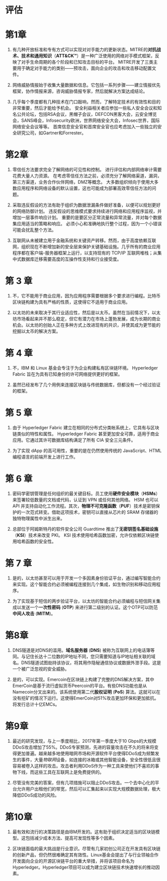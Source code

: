 # 评估

# 第1章

1.  有几种开放标准和专有方式可以实现对对手能力的更新状态。MITRE的**对抗战术、技术和通用知识**（**ATT&CK™**）是一种广泛使用的网络对手模式框架，反映了对手生命周期的各个阶段和已知攻击目标的平台。 MITRE开发了三类主要用于确定对手能力的类别——预攻击，面向企业的攻击和攻击移动配置文件。

1.  网络威胁情报始于收集大量数据和信息。它包括一系列步骤——建立情报优先框架，协作情报来源，咨询威胁情报专家，然后就解决方案达成结论。

1.  几乎每个季度都有几种技术在门口敲响，然而，了解特定技术的有效性和目的非常重要，然后才能给予机会。 安全利益相关者应参加一些私人安全会议和知名公共论坛，包括RSA会议，黑帽子会议，DEFCON黑客大会，云安全博览会，SANS峰会，Infosecurity欧洲，世界网络安全大会，Infosec世界，国际网络安全会议等等。 首席信息安全官和首席安全官也应考虑加入一些独立的安全研究公司，如Gartner和Forrester。

# 第2章

1.  零信任方法要求完全了解网络的可见性和控制。 进行评估和内部网络审计需要花费大量人力资源。 在考虑零信任方法之前，必须充分了解网络渠道，漏洞，第三方渠道，业务合作伙伴网络，DMZ等概念。 大多数组织倾向于使用大多数应用程序和网络设备的默认设置，这也可能成为部署高效零信任方法的问题。

1.  采取违反假设的方法有助于组织为数据泄漏条件做好准备，以便可以规划更好的网络防御计划。 违反假设的思维模式要求持续进行网络和应用程序监视，并增加一层事件响应计划。 重要的是要区分正常流量和异常流量，并对每个数据集应用适当的策略和响应。 必须小心和准确地执行整个过程，因为一个小错误可能会扰乱整个方法。

1.  互联网从未被建立用于金融系统和关键资产转移。然而，由于高度依赖互联网，组织现在不断增加新的安全层来保护关键基础设施。几乎所有的商业应用程序都在客户端-服务器框架上运行，以支持现有的 TCP/IP 互联网堆栈；从集中式数据库迁移需要高度的互操作性支持和行业接受度。

# 第 3 章

1.  不，它不能用于商业应用，因为应用程序需要根据多个要求进行编程。比特币区块链构建为具有严格的性质，这使得它不适用于商业应用。

1.  以太坊的未来取决于其行业适应性，然后是以太币。虽然在当前情况下，以太坊市场看起来并不那么稳定，但它有潜力在市场上蓬勃发展，成为长期的商业机会。以太坊的创始人正在多种方式上改进现有的共识，并使其成为更节能的挖掘以太币的解决方案。

# 第 4 章

1.  不，IBM 和 Linux 基金会专注于为企业构建私有区块链环境。 Hyperledger Fabric 旨在为具有已知身份的许可网络提供更好的框架。

1.  虽然已经发布了几个用例来连接区块链与传统数据库，但都没有一个经过验证的框架。

# 第 5 章

1.  由于 Hyperledger Fabric 建立在相同的分布式分类帐系统上，它具有与区块链类似的特性和属性。 Hyperledger Fabric 甚至更加安全可靠，适用于商业应用。它通过其许可数据库结构满足了所有 CIA 安全三元条件。

1.  为了实现 dApp 的高可用性，重要的是在仍然使用传统的 JavaScript、HTML 编程语言的前端开发上进行工作。

# 第 6 章

1.  密码学密钥管理是任何组织的最关键目标。员工使用**硬件安全模块**（**HSMs**）来签署较低数量的文档或代码，认证到 VPN 或任何其他网络。 HSM 也可以 API 并支持自动化工作流程。其次，**物理不可克隆函数**（**PUF**）技术是密钥保护的一次范式转变。借助这项技术，密钥可以直接从芯片的 SRAM 存储器的独特物理属性中派生出来。

1.  总部位于阿姆斯特丹的软件安全公司 Guardtime 推出了**无密钥签名基础设施**（**KSI**）技术来改变 PKI。 KSI 技术使用哈希函数加密，允许仅依赖区块链使用哈希函数的安全性。

# 第 7 章

1.  是的，以太坊甚至可以用于开发一个多因素身份验证平台，通过编写智能合约来实现。这个智能合约必须被编程连接到几个集成，如生物识别和移动应用程序。

1.  为了实现基于短信的两步验证平台，以太坊的智能合约必须编程与短信网关集成以发送一个**一次性密码** (**OTP**) 来进行第二级别的认证。这个OTP可以防范**中间人攻击** (**MITM**)。

# 第8章

1.  DNS隧道是对DNS的滥用。**域名服务器** (**DNS**) 被称为互联网上的电话簿等同。与记住长达十二位数的IP地址不同，您只需要知道与IP地址相关联的域名。DNS隧道试图劫持该协议，将其用作隐秘通信协议或数据外泄手段。这是一个被广泛忽视的安全威胁。

1.  是的，可以实现。Emercoin在区块链上构建了完整的DNS解决方案，其中EmеrСоіn是基于流行虚拟货币Peercoin的平台。有些DNS功能也是从Namecoin分叉出来的。该系统使用第二代**股权证明** (**PoS**) 算法。这就可以在没有挖矿的情况下运行。这使得EmerCoin对51%攻击更加环保和更加抵抗。将发行总计十亿EMCs。

# 第9章

1.  最近的研究发现，与上一季度相比，2017年第一季度大于10 Gbps的大规模DDoS攻击增加了55%。DDoS专家预测，先进的容量攻击在不久的将来将变得更加普遍。越来越多地使用暗网市场和开源软件平台使得DDoS成为频繁发生的事件，大量*物联网*设备，如连接的冰箱或其他智能设备，安全性很低且很容易被卷入这样的攻击。攻击者利用DDoS作为一种工具来使他们不喜欢的事物下线，而这些工具在互联网上是免费提供的。

1.  尽管没有完美的答案，但有几项措施可以阻止DDoS攻击。一个去中心化的平台允许用户出租他们的带宽，然后可以汇集起来以实现大规模数据处理，极大降低DDoS成功的风险。

# 第10章

1.  最有效和流行的决策路径是由IBM开发的。这有助于组织决定适当的区块链模型。这包括减少成本方法、提高可发现性等多个因素。

1.  区块链面临的最大挑战是行业意识。尽管有几家初创公司正在开发具有区块链的创新产品，但仍然很难确定其有效性。Linux基金会提出了与行业领袖合作开发面向企业的开源区块链平台的重大举措，并将该项目命名为Hyperledger。Hyperledger项目可以成为建立区块链技术快速增长的推动因素。
